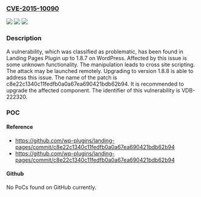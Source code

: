 ### [CVE-2015-10090](https://cve.mitre.org/cgi-bin/cvename.cgi?name=CVE-2015-10090)
![](https://img.shields.io/static/v1?label=Product&message=Landing%20Pages%20Plugin&color=blue)
![](https://img.shields.io/static/v1?label=Version&message=%3D%201.8.0%20&color=brighgreen)
![](https://img.shields.io/static/v1?label=Vulnerability&message=CWE-79%20Cross%20Site%20Scripting&color=brighgreen)

### Description

A vulnerability, which was classified as problematic, has been found in Landing Pages Plugin up to 1.8.7 on WordPress. Affected by this issue is some unknown functionality. The manipulation leads to cross site scripting. The attack may be launched remotely. Upgrading to version 1.8.8 is able to address this issue. The name of the patch is c8e22c1340c11fedfb0a0a67ea690421bdb62b94. It is recommended to upgrade the affected component. The identifier of this vulnerability is VDB-222320.

### POC

#### Reference
- https://github.com/wp-plugins/landing-pages/commit/c8e22c1340c11fedfb0a0a67ea690421bdb62b94
- https://github.com/wp-plugins/landing-pages/commit/c8e22c1340c11fedfb0a0a67ea690421bdb62b94

#### Github
No PoCs found on GitHub currently.

